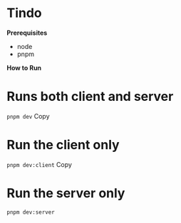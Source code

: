 # Tindo

**Prerequisites**

- node
- pnpm

**How to Run**

# Runs both client and server
`pnpm dev`
Copy
# Run the client only
`pnpm dev:client`
Copy
# Run the server only
`pnpm dev:server`

